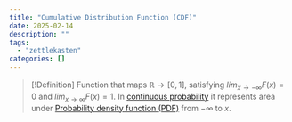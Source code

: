 ```yaml
---
title: "Cumulative Distribution Function (CDF)"
date: 2025-02-14
description: ""
tags: 
  - "zettlekasten"
categories: []
---
```


> [!Definition]
> Function that maps $\mathbb{R} \rightarrow [0,1]$, satisfying $lim_{x\rightarrow -\infty} F(x) = 0$ and $lim_{x\rightarrow \infty} F(x) = 1$. In [continuous probability](continuous%20probability) it represents area under [Probability density function (PDF)](Probability%20density%20function%20(PDF)) from $-\infty$ to $x$. 

